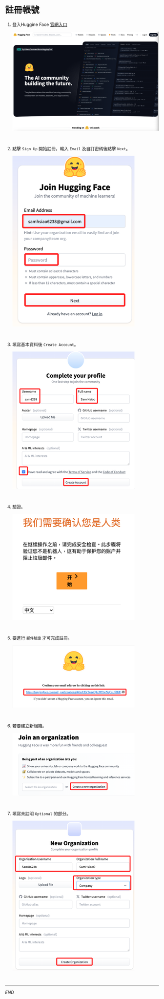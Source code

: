 # 註冊帳號

1. 登入Huggine Face [官網入口](https://huggingface.co/)

    <img src="images/img_09.png" width="500px" />

<br>

2. 點擊 `Sign Up` 開始註冊，輸入 `Email` 及自訂密碼後點擊 `Next`。

    <img src="images/img_01.png" width="400px">

<br>

3. 填寫基本資料後 `Create Account`。

    <img src="images/img_02.png" width="400px">

<br>

4. 驗證。

    <img src="images/img_03.png" width="400px">

<br>

5. 要進行 `郵件驗證` 才可完成註冊。

    <img src="images/img_05.png" width="400px">

<br>

6. 若要建立新組織。

    <img src="images/img_06.png" width="400px">

<br>

7. 填寫未註明 `Optional` 的部分。

    <img src="images/img_07.png" width="400px">

<br>

___

_END_